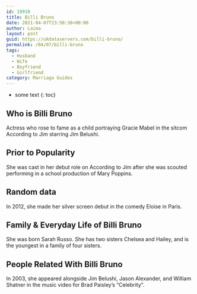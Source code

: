 ```yaml
---
id: 19910
title: Billi Bruno
date: 2021-04-07T23:50:38+00:00
author: Laima
layout: post
guid: https://ukdataservers.com/billi-bruno/
permalink: /04/07/billi-bruno
tags:
  - Husband
  - Wife
  - Boyfriend
  - Girlfriend
category: Marriage Guides
---
```


* some text
{: toc}


## Who is Billi Bruno
                  
                  
                  
Actress who rose to fame as a child portraying Gracie Mabel in the sitcom According to Jim starring Jim Belushi.
                  
              
            
              
            
                
                
                
## Prior to Popularity
                  
                  
                  
She was cast in her debut role on According to Jim after she was scouted performing in a school production of Mary Poppins.
                  
              
            
              
            
                
                
                
## Random data
                  
                  
                  
In 2012, she made her silver screen debut in the comedy Eloise in Paris.
                  
              
            
              
            
                
                
                
## Family & Everyday Life of Billi Bruno
                  
                  
                  
She was born Sarah Russo. She has two sisters Chelsea and Hailey, and is the youngest in a family of four sisters.
                  
              
            
              
            
                
                
                
## People Related With Billi Bruno
                  
                  
                  
In 2003, she appeared alongside Jim Belushi, Jason Alexander, and William Shatner in the music video for Brad Paisley&#8217;s &#8220;Celebrity&#8221;.
                  
              
            
              
            
                
              
            
              
              
            
            
              
            
          
          
          